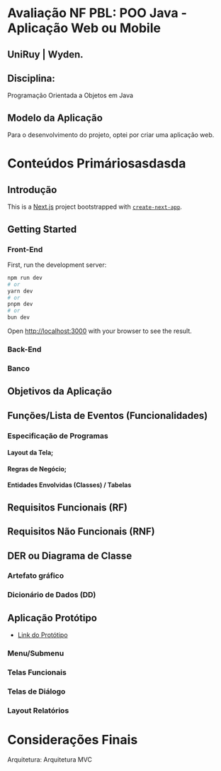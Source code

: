# Avaliação NF PBL: POO Java - Aplicação Web ou Mobile

## UniRuy | Wyden.

## Disciplina:

Programação Orientada a Objetos em Java

## Modelo da Aplicação

Para o desenvolvimento do projeto, optei por criar uma aplicação web.

# Conteúdos Primáriosasdasda

## Introdução

This is a [Next.js](https://nextjs.org/) project bootstrapped with [`create-next-app`](https://github.com/vercel/next.js/tree/canary/packages/create-next-app).

## Getting Started

### Front-End

First, run the development server:

```bash
npm run dev
# or
yarn dev
# or
pnpm dev
# or
bun dev
```

Open [http://localhost:3000](http://localhost:3000) with your browser to see the result.

### Back-End

### Banco

## Objetivos da Aplicação

## Funções/Lista de Eventos (Funcionalidades)

### Especificação de Programas

#### Layout da Tela;

#### Regras de Negócio;

#### Entidades Envolvidas (Classes) / Tabelas

## Requisitos Funcionais (RF)

## Requisitos Não Funcionais (RNF)

## DER ou Diagrama de Classe

### Artefato gráfico

### Dicionário de Dados (DD)

## Aplicação Protótipo

- [Link do Protótipo](https://www.figma.com/proto/dOWl6RKNlHzCSTeBZznAiR/NF-Java-Poo?type=design&node-id=1-2&t=a9hDKo7UeQvHPcte-1&scaling=contain&page-id=0%3A1&starting-point-node-id=1%3A2&mode=design)

### Menu/Submenu

### Telas Funcionais

### Telas de Diálogo

### Layout Relatórios

# Considerações Finais

Arquitetura:
Arquitetura MVC
